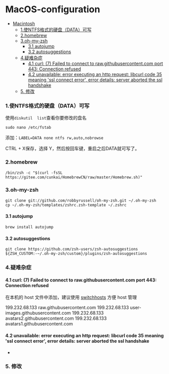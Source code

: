 # MacOS-configuration
- [Macintosh](#macintosh)
    - [1.使NTFS格式的硬盘（DATA）可写](#1使ntfs格式的硬盘data可写)
    - [2.homebrew](#2homebrew)
    - [3.oh-my-zsh](#3oh-my-zsh)
      - [3.1 autojump](#31-autojump)
      - [3.2 autosuggestions](#32-autosuggestions)
    - [4.疑难杂症](#4疑难杂症)
      - [4.1 curl: (7) Failed to connect to raw.githubusercontent.com port 443: Connection refused](#41-curl-7-failed-to-connect-to-rawgithubusercontentcom-port-443-connection-refused)
      - [4.2 unavailable: error executing an http request: libcurl code 35 meaning 'ssl connect error', error details: server aborted the ssl handshake](#42-unavailable-error-executing-an-http-request-libcurl-code-35-meaning-ssl-connect-error-error-details-server-aborted-the-ssl-handshake)
    - [5. 修改](#5-修改)

### 1.使NTFS格式的硬盘（DATA）可写

使用`diskutil  list`查看你要修改的盘名

```shell
sudo nano /etc/fstab
```

添加：`LABEL=DATA none ntfs rw,auto,nobrowse`

CTRL + X保存，选择 Y，然后按回车键，重启之后DATA就可写了。

### 2.homebrew

```shell
/bin/zsh -c "$(curl -fsSL https://gitee.com/cunkai/HomebrewCN/raw/master/Homebrew.sh)"
```

### 3.oh-my-zsh

```shell
git clone git://github.com/robbyrussell/oh-my-zsh.git ~/.oh-my-zsh
cp ~/.oh-my-zsh/templates/zshrc.zsh-template ~/.zshrc
```

#### 3.1 autojump

```shell
brew install autojump
```

#### 3.2 autosuggestions

```shell
git clone https://github.com/zsh-users/zsh-autosuggestions ${ZSH_CUSTOM:-~/.oh-my-zsh/custom}/plugins/zsh-autosuggestions
```

### 4.疑难杂症

#### 4.1 curl: (7) Failed to connect to raw.githubusercontent.com port 443: Connection refused

在本机的 host 文件中添加，建议使用 [switchhosts](https://github.com/oldj/SwitchHosts/releases) 方便 host 管理

199.232.68.133 raw.githubusercontent.com
199.232.68.133 user-images.githubusercontent.com
199.232.68.133 avatars2.githubusercontent.com
199.232.68.133 avatars1.githubusercontent.com

#### 4.2 unavailable: error executing an http request: libcurl code 35 meaning 'ssl connect error', error details: server aborted the ssl handshake

-

### 5. 修改

